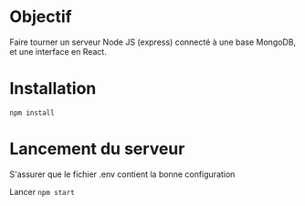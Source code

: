 # Objectif

Faire tourner un serveur Node JS (express) connecté à une base MongoDB, et une interface en React.

# Installation

`npm install`

# Lancement du serveur

S'assurer que le fichier .env contient la bonne configuration

Lancer `npm start`